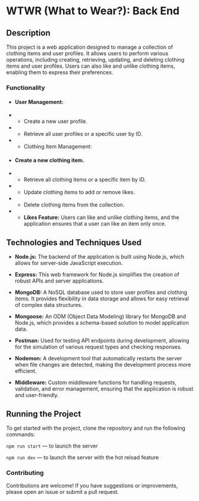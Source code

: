 # WTWR (What to Wear?): Back End

## Description

This project is a web application designed to manage a collection of clothing items and user profiles. It allows users to perform various operations, including creating, retrieving, updating, and deleting clothing items and user profiles. Users can also like and unlike clothing items, enabling them to express their preferences.

### Functionality

- #### User Management:

- - Create a new user profile.
- - Retrieve all user profiles or a specific user by ID.
- - Clothing Item Management:

- #### Create a new clothing item.
- - Retrieve all clothing items or a specific item by ID.
- - Update clothing items to add or remove likes.
- - Delete clothing items from the collection.
- - **Likes Feature:** Users can like and unlike clothing items, and the application ensures that a user can like an item only once.

## Technologies and Techniques Used

- **Node.js:** The backend of the application is built using Node.js, which allows for server-side JavaScript execution.

- **Express:** This web framework for Node.js simplifies the creation of robust APIs and server applications.

- **MongoDB:** A NoSQL database used to store user profiles and clothing items. It provides flexibility in data storage and allows for easy retrieval of complex data structures.

- **Mongoose:** An ODM (Object Data Modeling) library for MongoDB and Node.js, which provides a schema-based solution to model application data.

- **Postman:** Used for testing API endpoints during development, allowing for the simulation of various request types and checking responses.

- **Nodemon:** A development tool that automatically restarts the server when file changes are detected, making the development process more efficient.

- **Middleware:** Custom middleware functions for handling requests, validation, and error management, ensuring that the application is robust and user-friendly.

## Running the Project

To get started with the project, clone the repository and run the following commands:

`npm run start` — to launch the server

`npm run dev` — to launch the server with the hot reload feature

### Contributing

Contributions are welcome! If you have suggestions or improvements, please open an issue or submit a pull request.
